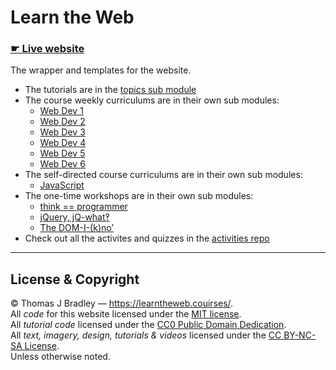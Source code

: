 # Learn the Web

### [☛ Live website](https://learntheweb.courses/)

The wrapper and templates for the website.

- The tutorials are in the [topics sub module](https://github.com/ltw-learn-the-web/topics)
- The course weekly curriculums are in their own sub modules:
  - [Web Dev 1](https://github.com/ltw-webdev-1/curriculum)
  - [Web Dev 2](https://github.com/ltw-webdev-2/curriculum)
  - [Web Dev 3](https://github.com/ltw-webdev-3/curriculum)
  - [Web Dev 4](https://github.com/ltw-webdev-4/curriculum)
  - [Web Dev 5](https://github.com/ltw-webdev-5/curriculum)
  - [Web Dev 6](https://github.com/ltw-webdev-6/curriculum)
- The self-directed course curriculums are in their own sub modules:
  - [JavaScript](https://github.com/ltw-webdev-javascript/curriculum)
- The one-time workshops are in their own sub modules:
  - [think == programmer](https://github.com/ltw-webdev-workshops/think-like-a-programmer)
  - [jQuery, jQ-what‽](https://github.com/ltw-webdev-workshops/jquery-jq-what)
  - [The DOM-I-(k)no’](https://github.com/ltw-webdev-workshops/the-dom-i-kno)
- Check out all the activites and quizzes in the [activities repo](https://github.com/ltw-learn-the-web/activities)

---

## License & Copyright

© Thomas J Bradley — <https://learntheweb.couirses/>.<br>
All *code* for this website licensed under the [MIT license](LICENSE).<br>
All *tutorial code* licensed under the [CC0 Public Domain Dedication](https://creativecommons.org/publicdomain/zero/1.0/).<br>
All *text, imagery, design, tutorials & videos* licensed under the [CC BY-NC-SA License](http://creativecommons.org/licenses/by-nc-sa/4.0/).<br>
Unless otherwise noted.
